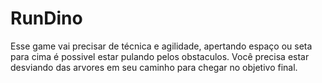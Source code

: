 # RunDino
Esse game vai precisar de técnica e agilidade, apertando espaço ou seta para cima é possivel estar pulando pelos obstaculos.
Você precisa estar desviando das arvores em seu caminho para chegar no objetivo final.
